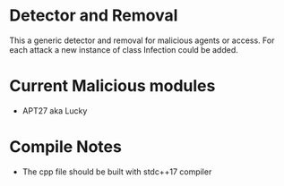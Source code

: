 # Detector and Removal
This a generic detector and removal for malicious agents or access.
For each attack a new instance of class Infection could be added.

# Current Malicious modules
- APT27 aka Lucky


# Compile Notes
 - The cpp file should be built with stdc++17 compiler
